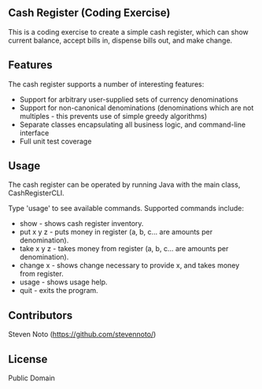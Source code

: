 ## Cash Register (Coding Exercise)

This is a coding exercise to create a simple cash register, which can show 
current balance, accept bills in, dispense bills out, and make change.

## Features

The cash register supports a number of interesting features:

- Support for arbitrary user-supplied sets of currency denominations
- Support for non-canonical denominations (denominations which are not multiples - this prevents use of simple greedy algorithms)
- Separate classes encapsulating all business logic, and command-line interface
- Full unit test coverage

## Usage

The cash register can be operated by running Java with the main class, 
CashRegisterCLI.

Type 'usage' to see available commands. Supported commands include:
- show - shows cash register inventory.
- put x y z - puts money in register (a, b, c... are amounts per denomination).
- take x y z - takes money from register (a, b, c... are amounts per denomination).
- change x - shows change necessary to provide x, and takes money from register.
- usage - shows usage help.
- quit - exits the program.

## Contributors

Steven Noto (https://github.com/stevennoto/)

## License

Public Domain
